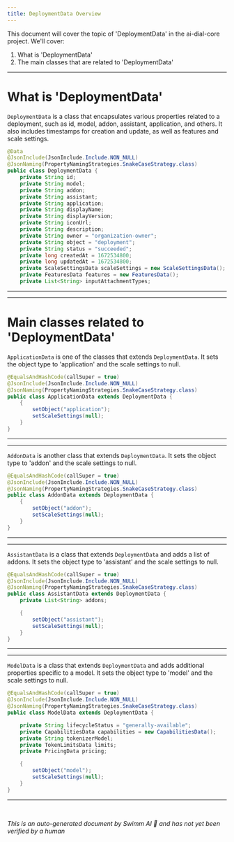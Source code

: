 ```yaml
---
title: DeploymentData Overview
---
```

This document will cover the topic of 'DeploymentData' in the ai-dial-core project. We'll cover:

1. What is 'DeploymentData'
2. The main classes that are related to 'DeploymentData'

<SwmSnippet path="/src/main/java/com/epam/aidial/core/data/DeploymentData.java" line="10">

---

# What is 'DeploymentData'

`DeploymentData` is a class that encapsulates various properties related to a deployment, such as id, model, addon, assistant, application, and others. It also includes timestamps for creation and update, as well as features and scale settings.

```java
@Data
@JsonInclude(JsonInclude.Include.NON_NULL)
@JsonNaming(PropertyNamingStrategies.SnakeCaseStrategy.class)
public class DeploymentData {
    private String id;
    private String model;
    private String addon;
    private String assistant;
    private String application;
    private String displayName;
    private String displayVersion;
    private String iconUrl;
    private String description;
    private String owner = "organization-owner";
    private String object = "deployment";
    private String status = "succeeded";
    private long createdAt = 1672534800;
    private long updatedAt = 1672534800;
    private ScaleSettingsData scaleSettings = new ScaleSettingsData();
    private FeaturesData features = new FeaturesData();
    private List<String> inputAttachmentTypes;
```

---

</SwmSnippet>

<SwmSnippet path="/src/main/java/com/epam/aidial/core/data/ApplicationData.java" line="10">

---

# Main classes related to 'DeploymentData'

`ApplicationData` is one of the classes that extends `DeploymentData`. It sets the object type to 'application' and the scale settings to null.

```java
@EqualsAndHashCode(callSuper = true)
@JsonInclude(JsonInclude.Include.NON_NULL)
@JsonNaming(PropertyNamingStrategies.SnakeCaseStrategy.class)
public class ApplicationData extends DeploymentData {
    {
        setObject("application");
        setScaleSettings(null);
    }
}
```

---

</SwmSnippet>

<SwmSnippet path="/src/main/java/com/epam/aidial/core/data/AddonData.java" line="10">

---

`AddonData` is another class that extends `DeploymentData`. It sets the object type to 'addon' and the scale settings to null.

```java
@EqualsAndHashCode(callSuper = true)
@JsonInclude(JsonInclude.Include.NON_NULL)
@JsonNaming(PropertyNamingStrategies.SnakeCaseStrategy.class)
public class AddonData extends DeploymentData {
    {
        setObject("addon");
        setScaleSettings(null);
    }
}
```

---

</SwmSnippet>

<SwmSnippet path="/src/main/java/com/epam/aidial/core/data/AssistantData.java" line="12">

---

`AssistantData` is a class that extends `DeploymentData` and adds a list of addons. It sets the object type to 'assistant' and the scale settings to null.

```java
@EqualsAndHashCode(callSuper = true)
@JsonInclude(JsonInclude.Include.NON_NULL)
@JsonNaming(PropertyNamingStrategies.SnakeCaseStrategy.class)
public class AssistantData extends DeploymentData {
    private List<String> addons;

    {
        setObject("assistant");
        setScaleSettings(null);
    }
}
```

---

</SwmSnippet>

<SwmSnippet path="/src/main/java/com/epam/aidial/core/data/ModelData.java" line="10">

---

`ModelData` is a class that extends `DeploymentData` and adds additional properties specific to a model. It sets the object type to 'model' and the scale settings to null.

```java
@EqualsAndHashCode(callSuper = true)
@JsonInclude(JsonInclude.Include.NON_NULL)
@JsonNaming(PropertyNamingStrategies.SnakeCaseStrategy.class)
public class ModelData extends DeploymentData {

    private String lifecycleStatus = "generally-available";
    private CapabilitiesData capabilities = new CapabilitiesData();
    private String tokenizerModel;
    private TokenLimitsData limits;
    private PricingData pricing;

    {
        setObject("model");
        setScaleSettings(null);
    }
}
```

---

</SwmSnippet>

&nbsp;

*This is an auto-generated document by Swimm AI 🌊 and has not yet been verified by a human*


